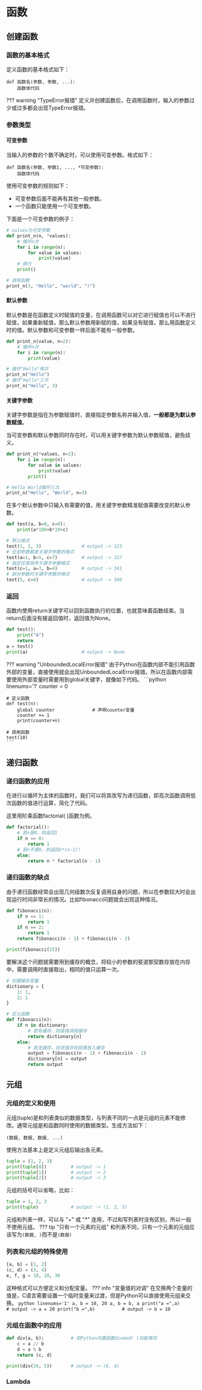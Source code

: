 # 函数
## 创建函数
### 函数的基本格式
定义函数的基本格式如下：
```
def 函数名(参数, 参数, ...):
	函数体代码
```
??? warning "TypeError报错"
	定义并创建函数后，在调用函数时，输入的参数过少或过多都会出现TypeError报错。
### 参数类型
#### 可变参数
当输入的参数的个数不确定时，可以使用可变参数。格式如下：
```
def 函数名(参数, 参数1, ..., *可变参数):
	函数体代码
```
使用可变参数的规则如下：

+ 可变参数后面不能再有其他一般参数。
+ 一个函数只能使用一个可变参数。

下面是一个可变参数的例子：
```python linenums='1'
# values为可变参数
def print_n(n, *values):
	# 循环n次
	for i in range(n):
		for value in values:
			print(value)
	# 换行
	print()

# 调用函数
print_n(3, "Hello", "world", "!")
```
#### 默认参数
默认参数是在函数定义时赋值的变量，在调用函数可以对它进行赋值也可以不进行赋值，如果重新赋值，那么默认参数用新赋的值，如果没有赋值，那么用函数定义时的值。默认参数和可变参数一样后面不能有一般参数。
```python linenums='1'
def print_n(value, n=2):
	# 循环n次
	for i in range(n):
		print(value)

# 循环"Hello"两次
print_n("Hello")
# 循环"Hello"三次
print_n("Hello", 3)
```
#### 关键字参数
关键字参数是指在为参数赋值时，直接指定参数名称并输入值，**一般都是为默认参数赋值**。

当可变参数和默认参数同时存在时，可以用关键字参数为默认参数赋值，避免歧义。
```python linenums='1'
def print_n(*values, n=2):
	for i in range(n):
		for value in values:
			print(value)
		print()

# Hello World循环三次
print_n("Hello", "World", n=3)
```
在多个默认参数中只输入有需要的值，用关键字参数精准赋值需要改变的默认参数。
```python linenums='1'
def test(a, b=0, c=0):
	print(a*100+b*10+c)

# 默认格式
test(1, 2, 3)				# output -> 123
# 全部参数都是关键字参数的格式
test(a=1, b=5, c=7)			# output -> 157
# 指定任意排序关键字参数格式
test(c=1, a=3, b=4)			# output -> 341
# 部分参数时关键字参数的格式
test(5, c=6)				# output -> 506
```
### 返回
函数内使用return关键字可以回到函数执行的位置，也就意味着函数结束。当return后面没有接返回值时，返回值为None。
```python linenums='1'
def test():
	print("A")
	return
a = test()
print(a)					# output -> None
```
??? warning "UnboundedLocalError报错"
	由于Python在函数内部不能引用函数外部的变量，直接使用就会出现UnboundedLocalError报错。所以在函数内部需要使用外部变量时需要用到global关键字，就像如下代码。
	```python linenums='1'
	counter = 0

	# 定义函数
	def test(n):
		global counter				# 声明counter变量
		counter += 1
		print(counter+n)

	# 调用函数
	test(10)
	```
## 递归函数
### 递归函数的应用
在进行以循环为主体的函数时，我们可以将其改写为递归函数，即高次函数调用低次函数的值进行运算，简化了代码。

这里用阶乘函数factorial( )函数为例。
```python linenums='1'
def factorial():
	# 若n是0，则返回1
	if n == 0:
		return 1
	# 若n不是0，则返回n*(n-1)!
	else:
		return n * factorial(n - 1)
```
### 递归函数的缺点
由于递归函数经常会出现几何级数次反复调用自身的问题，所以在参数较大时会出现运行时间非常长的情况。比如fibonacci问题就会出现这种情况。
```python linenums='1'
def fibonacci(n):
	if n == 1:
		return 1
	if n == 2:
		return 1
	return fibonacci(n - 1) + fibonacci(n - 2)

print(fibonacci(15))
```
要解决这个问题就需要用到缓存的概念，将较小的参数的斐波那契数存放在内存中，需要调用时直接取出，相同的值只运算一次。
```python linenums='1'
# 创建缓存变量
dictionary = {
	1: 1,
	2: 1
}

# 定义函数
def fibonacci(n):
	if n in dictionary:
		# 若有缓存，则直接调用缓存
		return dictionary[n]
	else:
		# 若无缓存，则求值并将结果放入缓存
		output = fibonacci(n - 1) + fibonacci(n - 2)
		dictionary[n] = output
		return output
```
## 元组
### 元组的定义和使用
元组(tuple)是和列表类似的数据类型，与列表不同的一点是元组的元素不能修改。通常元组是和函数同时使用的数据类型。生成方法如下：
```
(数据, 数据, 数据, ...)
```
使用方法基本上是定义元组后输出各元素。
```python linenums='1'
tuple = (1, 2, 3)
print(tuple[0])			# output -> 1
print(tuple[1])			# output -> 2
print(tuple[2])			# output -> 3
```
元组的括号可以省略，比如：
```python linenums='1'
tuple = 1, 2, 3
print(tuple)			# output -> (1, 2, 3)
```
元组和列表一样，可以与 "+" 或 "*" 连用，不过和写列表时没有区别，所以一般不使用元组。
??? tip "只有一个元素的元组"
	和列表不同，只有一个元素的元组应该写为`(数据, )`而不是`(数据)`
### 列表和元组的特殊使用
```python linenums='1'
[a, b] = [1, 2]
(c, d) = (3, 4)
e, f, g = 10, 20, 30
```
这种格式可以方便定义和分配变量。
??? info "变量值的对调"
	在交换两个变量的值是，C语言需要设置一个临时变量来过渡，但是Python可以直接使用元组来交换。
	```python linenums='1'
	a, b = 10, 20
	a, b = b, a
	print("a =",a)			# output -> a = 20
	print("b =",b)			# output -> b = 10
	```
### 元组在函数中的应用
```python linenums='1'
def div(a, b):			# 和Python内置函数divmod( )功能等同
	c = a // b
	d = a % b
	return (c, d)

print(div(34, 5))		# output -> (6, 4)
```
### Lambda